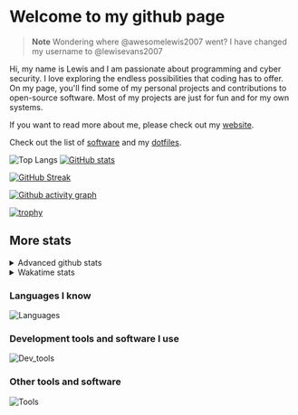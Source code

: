 # Welcome to my github page

> **Note**
> Wondering where @awesomelewis2007 went? I have changed my username to @lewisevans2007

Hi, my name is Lewis and I am passionate about programming and cyber security. I love exploring the endless possibilities that coding has to offer. On my page, you'll find some of my personal projects and contributions to open-source software. Most of my projects are just for fun and for my own systems.

If you want to read more about me, please check out my [website](https://lewisevans2007.github.io/).

Check out the list of [software](https://github.com/lewisevans2007/lewisevans2007/blob/master/software.md) and my [dotfiles](https://github.com/lewisevans2007/dotfiles).

![Top Langs](https://github-readme-stats.vercel.app/api/top-langs/?username=lewisevans2007&hide=html,css,jupyter%20notebook&langs_count=10&layout=donut&theme=transparent&exclude_repo=GPT-code-repository,Obsidian_vault,Apple-PowerManagement,Apple-Security,CMake,qemu,swift,tcpdump,xnu)
[![GitHub stats](https://github-readme-stats.vercel.app/api?username=lewisevans2007&show_icons=true&theme=transparent)](https://github.com/anuraghazra/github-readme-stats)

[![GitHub Streak](https://streak-stats.demolab.com?user=lewisevans2007&theme=transparent)](https://git.io/streak-stats)

[![Github activity graph](https://github-readme-activity-graph.vercel.app/graph?username=lewisevans2007&theme=github-compact&area=true)](https://github.com/ashutosh00710/github-readme-activity-graph)

[![trophy](https://github-profile-trophy.vercel.app/?username=lewisevans2007&theme=darkhub)](https://github.com/ryo-ma/github-profile-trophy)

## More stats
<details close>
<summary>Advanced github stats</summary>
<br>
  
![Metrics](https://raw.githubusercontent.com/lewisevans2007/lewisevans2007/master/github-metrics.svg)
  
</details>

<details close>
<summary>Wakatime stats</summary>
<br>

<!--START_SECTION:waka-->

```txt
C                  3 hrs 38 mins   █████▒░░░░░░░░░░░░░░░░░░░   21.77 %
HTML               2 hrs 55 mins   ████▒░░░░░░░░░░░░░░░░░░░░   17.49 %
Markdown           1 hr 48 mins    ██▓░░░░░░░░░░░░░░░░░░░░░░   10.82 %
C++                1 hr 12 mins    █▓░░░░░░░░░░░░░░░░░░░░░░░   07.22 %
Makefile           1 hr 5 mins     █▓░░░░░░░░░░░░░░░░░░░░░░░   06.55 %
Kconfig            1 hr 2 mins     █▓░░░░░░░░░░░░░░░░░░░░░░░   06.24 %
Bash               53 mins         █▒░░░░░░░░░░░░░░░░░░░░░░░   05.39 %
Other              50 mins         █▒░░░░░░░░░░░░░░░░░░░░░░░   05.09 %
Python             50 mins         █▒░░░░░░░░░░░░░░░░░░░░░░░   05.02 %
Objective-C        41 mins         █░░░░░░░░░░░░░░░░░░░░░░░░   04.17 %
Docker             36 mins         █░░░░░░░░░░░░░░░░░░░░░░░░   03.62 %
Git Config         12 mins         ▒░░░░░░░░░░░░░░░░░░░░░░░░   01.21 %
YAML               10 mins         ▒░░░░░░░░░░░░░░░░░░░░░░░░   01.05 %
JSON               10 mins         ▒░░░░░░░░░░░░░░░░░░░░░░░░   01.01 %
Text               8 mins          ▒░░░░░░░░░░░░░░░░░░░░░░░░   00.87 %
```

<!--END_SECTION:waka-->
</details>

### Languages I know
![Languages](https://skillicons.dev/icons?i=python,cpp,cs,c,javascript,nodejs,dotnet,bash,css,html,rust)
### Development tools and software I use
![Dev_tools](https://skillicons.dev/icons?i=git,docker,github,googlecloud,vscode,visualstudio,raspberrypi,linux,powershell,replit)
### Other tools and software
![Tools](https://skillicons.dev/icons?i=blender,ps,pr,ai,xd,figma)
